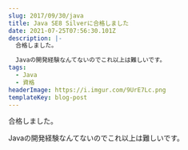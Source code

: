 ```yaml
---
slug: 2017/09/30/java
title: Java SE8 Silverに合格しました
date: 2021-07-25T07:56:30.101Z
description: |-
  合格しました。

  Javaの開発経験なんてないのでこれ以上は難しいです。
tags:
  - Java
  - 資格
headerImage: https://i.imgur.com/9UrE7Lc.png
templateKey: blog-post
---
```

合格しました。

Javaの開発経験なんてないのでこれ以上は難しいです。